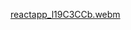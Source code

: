 [reactapp_l19C3CCb.webm](https://user-images.githubusercontent.com/60359694/184460978-92f4198d-5643-402c-a2ec-00b8591380c5.webm)
